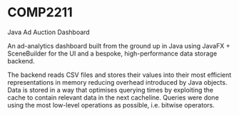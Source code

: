 # COMP2211
Java Ad Auction Dashboard

An ad-analytics dashboard built from the ground up in Java using JavaFX + SceneBuilder for the UI and a bespoke, high-performance data storage backend.

The backend reads CSV files and stores their values into their most efficient representations in memory reducing overhead introduced by Java objects. Data is stored in a way that optimises querying times by exploiting the cache to contain relevant data in the next cacheline. Queries were done using the most low-level operations as possible, i.e. bitwise operators. 
